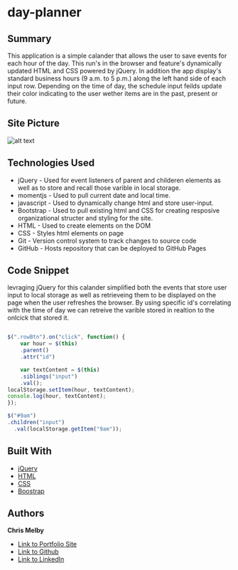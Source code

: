 # day-planner



## Summary 

This application is a simple calander that allows the user to save events for each hour of the day. This run's in the browser and feature's dynamically updated HTML and CSS powered by jQuery. In addition the app display's standard business hours (9 a.m. to 5 p.m.) along the left hand side of each input row. Depending on the time of day, the schedule input feilds update their color indicating to the user wether items are in the past, present or future.


## Site Picture 
![alt text](code-quiz.png)
  
 

## Technologies Used
- jQuery - Used for event listeners of parent and childeren elements as well as to store and recall those varible in local storage.
- momentjs - Used to pull current date and local time.
- javascript - Used to dynamically change html and store user-input.
- Bootstrap - Used to pull existing html and CSS for creating     resposive organizational structer and styling for the site.
- HTML - Used to create elements on the DOM
- CSS - Styles html elements on page
- Git - Version control system to track changes to source code
- GitHub - Hosts repository that can be deployed to GitHub Pages
 


## Code Snippet

levraging jQuery for this calander simplified both the events that store user input to local storage as well as retrieveing them to be displayed on the page when the user refreshes the browser. By using specific id's correlating with the time of day we can retreive the varible stored in realtion to the onlcick that stored it.

```js

$(".rowBtn").on("click", function() {
    var hour = $(this)
    .parent()
    .attr("id")

    var textContent = $(this)
    .siblings("input")
    .val();
localStorage.setItem(hour, textContent);
console.log(hour, textContent);
});

$("#9am")
.children("input")
  .val(localStorage.getItem("9am"));

```


## Built With

* [jQuery](https://api.jquery.com/)
* [HTML](https://developer.mozilla.org/en-US/docs/Web/HTML)
* [CSS](https://developer.mozilla.org/en-US/docs/Web/CSS)
* [Boostrap](https://getbootstrap.com/)

## Authors

**Chris Melby** 

- [Link to Portfolio Site](#)
- [Link to Github](https://github.com/cmelby)
- [Link to LinkedIn](https://www.linkedin.com/in/chris-melby-71106b126/)
